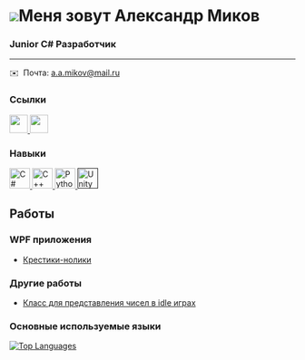 ![](https://user-images.githubusercontent.com/18350557/176309783-0785949b-9127-417c-8b55-ab5a4333674e.gif)Меня зовут Александр Миков
=======================================================================================================================================

### Junior C# Разработчик
-------------------

 ✉️  Почта: [a.a.mikov@mail.ru](mailto:a.a.mikov@mail.ru)

### Ссылки
                                 
<p align="left">                          
  <a href="https://www.github.com/darkhhh" target="_blank" rel="noreferrer">
    <img src="https://raw.githubusercontent.com/danielcranney/readme-generator/main/public/icons/socials/github.svg" width="32" height="32"/>
  </a>                         
  <a href="https://t.me/whoooopyyy"
 target="_blank" rel="noreferrer">
    <img src="https://user-images.githubusercontent.com/82178107/236275482-94404eb3-457f-45ec-b76b-4a6dd7ced9b4.png" width="32" height="32" />
  </a>
</p>
   
### Навыки 
<p align="left">
  <a href="https://docs.microsoft.com/en-us/dotnet/csharp/" target="_blank" rel="noreferrer">
    <img src="https://raw.githubusercontent.com/danielcranney/readme-generator/main/public/icons/skills/csharp-colored.svg" width="36" height="36" alt="C#"/>
  </a>
  <a href="https://docs.microsoft.com/en-us/cpp/?view=msvc-170" target="_blank" rel="noreferrer">
    <img src="https://raw.githubusercontent.com/danielcranney/readme-generator/main/public/icons/skills/cplusplus-colored.svg" width="36" height="36" alt="C++"/>
  </a>
  <a href="https://www.python.org/" target="_blank" rel="noreferrer">
    <img src="https://raw.githubusercontent.com/danielcranney/readme-generator/main/public/icons/skills/python-colored.svg" width="36" height="36" alt="Python"/>
  </a>
  <a href="" target"_blank" rel="noreferrer">
    <img src="https://user-images.githubusercontent.com/82178107/236283588-728e76ab-3226-4e94-a750-e058c7780683.png" height="36" alt="Unity"/>
  </a>

</p>

## Работы

### WPF приложения

* [Крестики-нолики](https://github.com/Darkhhh/TicTacToeWPF)

### Другие работы

* [Класс для представления чисел в idle играх](https://github.com/Darkhhh/BIgNumbers)

### Основные используемые языки

<a href="https://github.com/darkhhh" align="left">
  <img src="https://github-readme-stats.vercel.app/api/top-langs/?username=darkhhh&langs_count=10&title_color=0891b2&text_color=ffffff&icon_color=0891b2&bg_color=1c1917&hide_border=true&locale=en&custom_title=Top%20%Languages" alt="Top Languages" />
</a>


